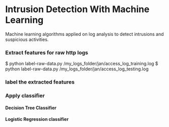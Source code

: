# Intrusion Detection With Machine Learning
Machine learning algorithms applied on log analysis to detect intrusions and suspicious activities.
### Extract features for raw http logs
$ python label-raw-data.py /my_logs_folder/jan/access_log_training.log
$ python label-raw-data.py /my_logs_folder/jan/access_log_testing.log
### label the extracted features 
### Apply classifier 
#### Decision Tree Classifier
#### Logistic Regression classifier

